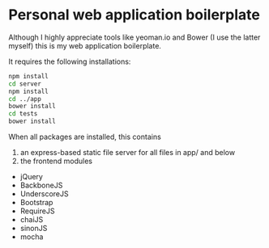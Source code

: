 # Personal web application boilerplate

Although I highly appreciate tools like yeoman.io and Bower (I use the latter myself) this is my web application boilerplate.

It requires the following installations:

```sh
npm install
cd server
npm install
cd ../app
bower install
cd tests
bower install
```

When all packages are installed, this contains

1. an express-based static file server for all files in app/ and below
2. the frontend modules
  - jQuery
  - BackboneJS
  - UnderscoreJS
  - Bootstrap
  - RequireJS
  - chaiJS
  - sinonJS
  - mocha